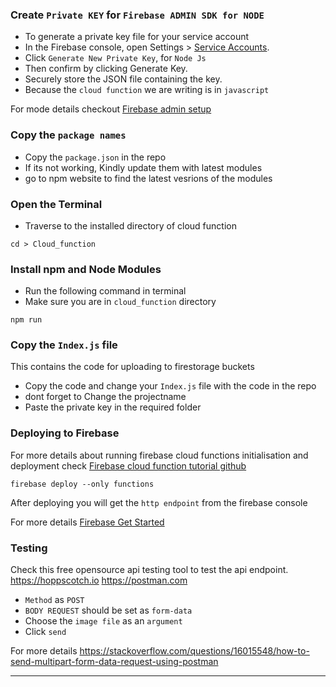 ### Create `Private KEY` for `Firebase ADMIN SDK for NODE`
- To generate a private key file for your service account
- In the Firebase console, open Settings > [Service Accounts](https://console.firebase.google.com/project/_/settings/serviceaccounts/adminsdk).
- Click `Generate New Private Key`, for `Node Js` 
- Then confirm by clicking Generate Key.
- Securely store the JSON file containing the key.
- Because the `cloud function` we are writing is in `javascript`

For mode details checkout [Firebase admin setup](https://firebase.google.com/docs/admin/setup)


### Copy the `package names`
- Copy the `package.json` in the repo
- If its not working, Kindly update them with latest modules
- go to npm website to find the latest vesrions of the modules

### Open the Terminal
- Traverse to the installed directory of cloud function
```console
cd > Cloud_function
```
### Install npm and Node Modules 
- Run the following command in terminal
- Make sure you are in `cloud_function` directory

```console
npm run
```

### Copy the `Index.js` file
This contains the code for uploading to firestorage buckets
- Copy the code and change your `Index.js` file with the code in the repo
- dont forget to Change the projectname
- Paste the private key in the required folder

### Deploying to Firebase
For more details about running firebase cloud functions initialisation and deployment check
[Firebase cloud function tutorial github](https://github.com/katmakhan/firebase-course/tree/master/Firebase%20Cloud%20Function)

```console
firebase deploy --only functions
```
After deploying you will get the `http endpoint` from the firebase console

For more details [Firebase Get Started](https://firebase.google.com/docs/functions/get-started)

### Testing
Check this free opensource api testing tool to test the api endpoint.
https://hoppscotch.io
https://postman.com



- `Method` as `POST`
- `BODY REQUEST` should be set as `form-data`
- Choose the `image file` as an `argument`
- Click `send`

For more details
https://stackoverflow.com/questions/16015548/how-to-send-multipart-form-data-request-using-postman

---
